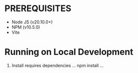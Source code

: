 # PREREQUISITES
- Node JS (v20.10.0+)
- NPM (v10.5.0)
- Vite

# Running on Local Development
1. Install requires dependencies
...
npm install
...